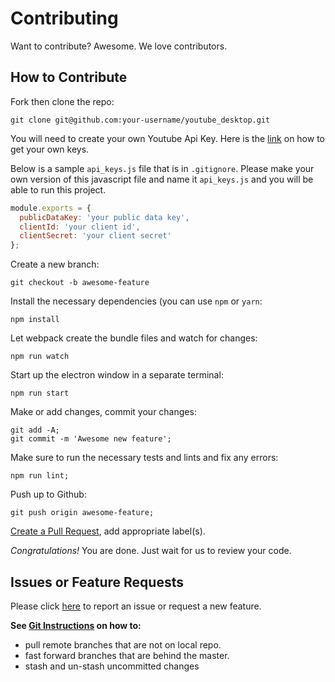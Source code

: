 # Contributing

Want to contribute? Awesome. We love contributors.

## How to Contribute

Fork then clone the repo:

    git clone git@github.com:your-username/youtube_desktop.git

You will need to create your own Youtube Api Key. Here is the [link](https://developers.google.com/youtube/v3/getting-started) on how to get your own keys.

Below is a sample `api_keys.js` file that is in `.gitignore`. Please make your own version of this javascript file and name it `api_keys.js` and you will be able to run this project.

```js
module.exports = {
  publicDataKey: 'your public data key',
  clientId: 'your client id',
  clientSecret: 'your client secret'
};
```

Create a new branch:

    git checkout -b awesome-feature

Install the necessary dependencies (you can use `npm` or `yarn`:

    npm install

Let webpack create the bundle files and watch for changes:

    npm run watch

Start up the electron window in a separate terminal:

    npm run start

Make or add changes, commit your changes:

    git add -A;
    git commit -m 'Awesome new feature';

Make sure to run the necessary tests and lints and fix any errors:

    npm run lint;

Push up to Github:

    git push origin awesome-feature;

[Create a Pull Request][pr], add appropriate label(s).

[pr]: https://www.github.com/davidhu2000/youtube_desktop/compare/

_Congratulations!_ You are done. Just wait for us to review your code.

## Issues or Feature Requests

Please click [here](https://github.com/davidhu2000/youtube_desktop/issues/new) to report an issue or request a new feature.

**See [Git Instructions](docs/git_instructions.md) on how to:**

- pull remote branches that are not on local repo.
- fast forward branches that are behind the master.
- stash and un-stash uncommitted changes
